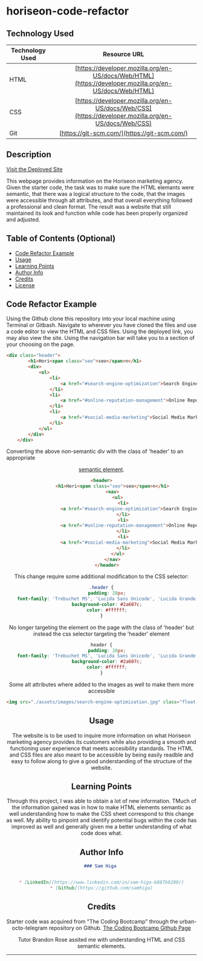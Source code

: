 # horiseon-code-refactor

## Technology Used 

| Technology Used         | Resource URL           | 
| ------------- |:-------------:| 
| HTML    | [https://developer.mozilla.org/en-US/docs/Web/HTML](https://developer.mozilla.org/en-US/docs/Web/HTML) | 
| CSS     | [https://developer.mozilla.org/en-US/docs/Web/CSS](https://developer.mozilla.org/en-US/docs/Web/CSS)      |   
| Git | [https://git-scm.com/](https://git-scm.com/)     |    

## Description 

[Visit the Deployed Site](https://samhiga.github.io/Horiseon-Code-Refactor/)

This webpage provides information on the Horiseon marketing agency. Given the starter code, the task was to make sure the HTML elemants were semantic, that there was a logical structure to the code, that the images were accessible through alt attributes, and that overall everything followed a professional and clean format. The result was a website that still maintained its look and function while code has been properly organized and adjusted. 


## Table of Contents (Optional)

* [Code Refactor Example](#code-refactor-example)
* [Usage](#usage)
* [Learning Points](#learning-points)
* [Author Info](#author-info)
* [Credits](#credits)
* [License](#license)


## Code Refactor Example

Using the Github clone this repository into your local machine using Terminal or Gitbash. Navigate to wherever you have cloned the files and use a code editor to view the HTML and CSS files. Using the deployed link, you may also view the site. Using the navigation bar will take you to a section of your choosing on the page.


```html
<div class="header">
        <h1>Hori<span class="seo">seo</span>n</h1>
        <div>
            <ul>
                <li>
                    <a href="#search-engine-optimization">Search Engine Optimization</a>
                </li>
                <li>
                    <a href="#online-reputation-management">Online Reputation Management</a>
                </li>
                <li>
                    <a href="#social-media-marketing">Social Media Marketing</a>
                </li>
            </ul>
        </div>
    </div>
```

Converting the above non-semantic div with the class of 'header' to an appropriate [<header> semantic element](https://www.w3schools.com/html/html5_semantic_elements.asp). 

```html
<header>
        <h1>Hori<span class="seo">seo</span>n</h1>
        <nav>
            <ul>
                <li>
                    <a href="#search-engine-optimization">Search Engine Optimization</a>
                </li>
                <li>
                    <a href="#online-reputation-management">Online Reputation Management</a>
                </li>
                <li>
                    <a href="#social-media-marketing">Social Media Marketing</a>
                </li>
            </ul>
        </nav>
    </header>

```

This change require some additional modification to the CSS selector: 

```css
.header {
    padding: 20px;
    font-family: 'Trebuchet MS', 'Lucida Sans Unicode', 'Lucida Grande', 'Lucida Sans', Arial, sans-serif;
    background-color: #2a607c;
    color: #ffffff;
}
```

No longer targeting the element on the page with the class of 'header' but instead the css selector targeting the 'header' element 

```css
header {
    padding: 20px;
    font-family: 'Trebuchet MS', 'Lucida Sans Unicode', 'Lucida Grande', 'Lucida Sans', Arial, sans-serif;
    background-color: #2a607c;
    color: #ffffff;
}

```

Some alt attributes where added to the images as well to make them more accessible 

```html
<img src="./assets/images/search-engine-optimization.jpg" class="float-left" alt="seo notebook"/>
```

## Usage 

The website is to be used to inquire more information on what Horiseon marketing agency provides its customers while also providing a smooth and functioning user experience that meets accesibility standards. The HTML and CSS files are also meant to be accessible by being easily readble and easy to follow along to give a good understanding of the structure of the website.


## Learning Points 

Through this project, I was able to obtain a lot of new information. TMuch of the information gained was in how to make HTML elements semantic
as well understanding how to make the CSS sheet correspond to this change as well. My ability to pinpoint and identify potential bugs within the 
code has improved as well and generally given me a better understanding of what code does what.


## Author Info

```md
### Sam Higa 


* [LinkedIn](https://www.linkedin.com/in/sam-higa-b887b9209/)
* [Github](https://github.com/samhiga)
```


## Credits

Starter code was acquired from "The Coding Bootcamp" through the urban-octo-telegram repository on Github.
[The Coding Bootcamp Github Page](https://github.com/coding-boot-camp)

Tutor Brandon Rose assited me with understanding HTML and CSS semantic elements.

---


